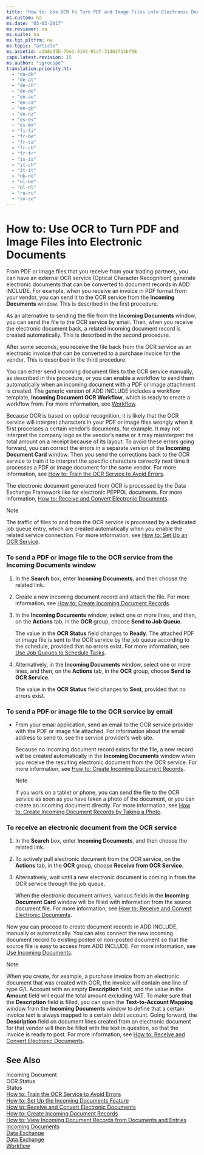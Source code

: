 ```yaml
---
title: "How to: Use OCR to Turn PDF and Image Files into Electronic Documents"
ms.custom: na
ms.date: "03-03-2017"
ms.reviewer: na
ms.suite: na
ms.tgt_pltfrm: na
ms.topic: "article"
ms.assetid: a1b8ed5b-7be1-4193-91af-31d63f14bf98
caps.latest.revision: 15
ms.author: "sgroespe"
translation.priority.ht: 
  - "da-dk"
  - "de-at"
  - "de-ch"
  - "de-de"
  - "en-au"
  - "en-ca"
  - "en-gb"
  - "en-nz"
  - "es-es"
  - "es-mx"
  - "fi-fi"
  - "fr-be"
  - "fr-ca"
  - "fr-ch"
  - "fr-fr"
  - "is-is"
  - "it-ch"
  - "it-it"
  - "nb-no"
  - "nl-be"
  - "nl-nl"
  - "ru-ru"
  - "sv-se"
---
```

# How to: Use OCR to Turn PDF and Image Files into Electronic Documents
From PDF or image files that you receive from your trading partners, you can have an external OCR service \(Optical Character Recognition\) generate electronic documents that can be converted to document records in ADD INCLUDE<!--[!INCLUDE[dyn_nav](../../ApplicationDesign/includes/dyn_nav_md.md)]-->. For example, when you receive an invoice in PDF format from your vendor, you can send it to the OCR service from the **Incoming Documents** window. This is described in the first procedure.  
  
 As an alternative to sending the file from the **Incoming Documents** window, you can send the file to the OCR service by email. Then, when you receive the electronic document back, a related incoming document record is created automatically. This is described in the second procedure.  
  
 After some seconds, you receive the file back from the OCR service as an electronic invoice that can be converted to a purchase invoice for the vendor. This is described in the third procedure.  
  
 You can either send incoming document files to the OCR service manually, as described in this procedure, or you can enable a workflow to send them automatically when an incoming document with a PDF or image attachment is created. The generic version of ADD INCLUDE<!--[!INCLUDE[dyn_nav](../../ApplicationDesign/includes/dyn_nav_md.md)]--> includes a workflow template, **Incoming Document OCR Workflow**, which is ready to create a workflow from. For more information, see [Workflow](../../BusinessFunctionality/Workflow/workflow.md).  
  
 Because OCR is based on optical recognition, it is likely that the OCR service will interpret characters in your PDF or image files wrongly when it first processes a certain vendor’s documents, for example. It may not interpret the company logo as the vendor’s name or it may misinterpret the total amount on a receipt because of its layout. To avoid these errors going forward, you can correct the errors in a separate version of the **Incoming Document Card** window. Then you send the corrections back to the OCR service to train it to interpret the specific characters correctly next time it processes a PDF or image document for the same vendor. For more information, see [How to: Train the OCR Service to Avoid Errors](../../BusinessFunctionality/IncomingDocuments/how-to-train-the-ocr-service-to-avoid-errors.md).  
  
 The electronic document generated from OCR is processed by the Data Exchange Framework like for electronic PEPPOL documents. For more information, [How to: Receive and Convert Electronic Documents](../../BusinessFunctionality/DataExchange/how-to-receive-and-convert-electronic-documents.md).  
  
> [!NOTE]  
>  The traffic of files to and from the OCR service is processed by a dedicated job queue entry, which are created automatically when you enable the related service connection. For more information, see [How to: Set Up an OCR Service](../../BusinessFunctionality/DataExchange/how-to-set-up-an-ocr-service.md).  
  
### To send a PDF or image file to the OCR service from the Incoming Documents window  
  
1.  In the **Search** box, enter **Incoming Documents**, and then choose the related link.  
  
2.  Create a new incoming document record and attach the file. For more information, see [How to: Create Incoming Document Records](../../BusinessFunctionality/IncomingDocuments/how-to-create-incoming-document-records.md).  
  
3.  In the **Incoming Documents** window, select one or more lines, and then, on the **Actions** tab, in the **OCR** group, choose **Send to Job Queue**.  
  
     The value in the **OCR Status** field changes to **Ready**. The attached PDF or image file is sent to the OCR service by the job queue according to the schedule, provided that no errors exist. For more information, see [Use Job Queues to Schedule Tasks](../../SetupAndAdministration/use-job-queues-to-schedule-tasks.md).  
  
4.  Alternatively, in the **Incoming Documents** window, select one or more lines, and then, on the **Actions** tab, in the **OCR** group, choose **Send to OCR Service**.  
  
     The value in the **OCR Status** field changes to **Sent**, provided that no errors exist.  
  
### To send a PDF or image file to the OCR service by email  
  
-   From your email application, send an email to the OCR service provider with the PDF or image file attached. For information about the email address to send to, see the service provider’s web site.  
  
     Because no incoming document record exists for the file, a new record will be created automatically in the **Incoming Documents** window when you receive the resulting electronic document from the OCR service. For more information, see [How to: Create Incoming Document Records](../../BusinessFunctionality/IncomingDocuments/how-to-create-incoming-document-records.md).  
  
    > [!NOTE]  
    >  If you work on a tablet or phone, you can send the file to the OCR service as soon as you have taken a photo of the document, or you can create an incoming document directly. For more information, see [How to: Create Incoming Document Records by Taking a Photo](../../BusinessFunctionality/IncomingDocuments/how-to-create-incoming-document-records-by-taking-a-photo.md).  
  
### To receive an electronic document from the OCR service  
  
1.  In the **Search** box, enter **Incoming Documents**, and then choose the related link.  
  
2.  To actively pull electronic document from the OCR service, on the **Actions** tab, in the **OCR** group, choose **Receive from OCR Service**.  
  
3.  Alternatively, wait until a new electronic document is coming in from the OCR service through the job queue.  
  
     When the electronic document arrives, various fields in the **Incoming Document Card** window will be filled with information from the source document file. For more information, see [How to: Receive and Convert Electronic Documents](../../BusinessFunctionality/DataExchange/how-to-receive-and-convert-electronic-documents.md).  
  
 Now you can proceed to create document records in ADD INCLUDE<!--[!INCLUDE[dyn_nav](../../ApplicationDesign/includes/dyn_nav_md.md)]-->, manually or automatically. You can also connect the new incoming document record to existing posted or non\-posted document so that the source file is easy to access from ADD INCLUDE<!--[!INCLUDE[dyn_nav](../../ApplicationDesign/includes/dyn_nav_md.md)]-->. For more information, see [Use Incoming Documents](../../BusinessFunctionality/IncomingDocuments/use-incoming-documents.md).  
  
> [!NOTE]  
>  When you create, for example, a purchase invoice from an electronic document that was created with OCR, the invoice will contain one line of type G\/L Account with an empty **Description** field, and the value in the **Amount** field will equal the total amount excluding VAT. To make sure that the **Description** field is filled, you can open the **Text\-to\-Account Mapping** window from the **Incoming Documents** window to define that a certain invoice text is always mapped to a certain debit account. Going forward, the **Description** field on document lines created from an electronic document for that vendor will then be filled with the text in question, so that the invoice is ready to post. For more information, see [How to: Receive and Convert Electronic Documents](../../BusinessFunctionality/DataExchange/how-to-receive-and-convert-electronic-documents.md).  
  
## See Also  
 Incoming Document   
 OCR Status   
 Status   
 [How to: Train the OCR Service to Avoid Errors](../../BusinessFunctionality/IncomingDocuments/how-to-train-the-ocr-service-to-avoid-errors.md)   
 [How to: Set Up the Incoming Documents Feature](../../BusinessFunctionality/IncomingDocuments/how-to-set-up-the-incoming-documents-feature.md)   
 [How to: Receive and Convert Electronic Documents](../../BusinessFunctionality/DataExchange/how-to-receive-and-convert-electronic-documents.md)   
 [How to: Create Incoming Document Records](../../BusinessFunctionality/IncomingDocuments/how-to-create-incoming-document-records.md)   
 [How to: View Incoming Document Records from Documents and Entries](../../BusinessFunctionality/IncomingDocuments/how-to-view-incoming-document-records-from-documents-and-entries.md)   
 [Incoming Documents](../../BusinessFunctionality/IncomingDocuments/incoming-documents.md)   
 [Data Exchange](../../BusinessFunctionality/DataExchange/data-exchange.md)   
 [Data Exchange](../../BusinessFunctionality/DataExchange/data-exchange.md)   
 [Workflow](../../BusinessFunctionality/Workflow/workflow.md)